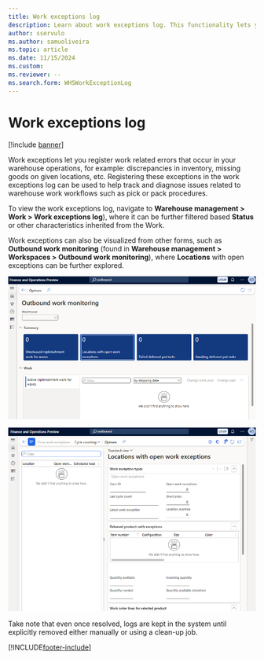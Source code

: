 ```yaml
---
title: Work exceptions log
description: Learn about work exceptions log. This functionality lets you register issues from your operational workflows to be tracked and addressed.
author: sservulo
ms.author: samuoliveira
ms.topic: article
ms.date: 11/15/2024
ms.custom:
ms.reviewer: --
ms.search.form: WHSWorkExceptionLog
---
```


# Work exceptions log

[!include [banner](../includes/banner.md)]

Work exceptions let you register work related errors that occur in your warehouse operations, for example: discrepancies in inventory, missing goods on given locations, etc. Registering these exceptions in the work exceptions log can be used to help track and diagnose issues related to warehouse work workflows such as pick or pack procedures.

To view the work exceptions log, navigate to **Warehouse management \> Work \> Work exceptions log**), where it can be further filtered based **Status** or other characteristics inherited from the Work.

Work exceptions can also be visualized from other forms, such as **Outbound work monitoring** (found in **Warehouse management \> Workspaces \> Outbound work monitoring**), where **Locations** with open exceptions can be further explored.

![Outbound work monitoring form](media/outbound-work-monitoring-form.png)

![Locations with open work exceptions form](media/locations-with-open-exceptions-form.png)

Take note that even once resolved, logs are kept in the system until explicitly removed either manually or using a clean-up job.

[!INCLUDE[footer-include](../../includes/footer-banner.md)]
